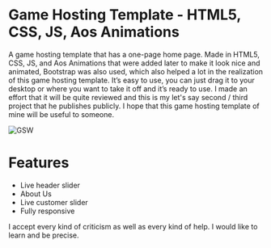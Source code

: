 # **Game Hosting Template - HTML5, CSS, JS, Aos Animations**

A game hosting template that has a one-page home page. Made in HTML5, CSS, JS, and Aos Animations that were added later to make it look nice and animated, Bootstrap was also used, which also helped a lot in the realization of this game hosting template. It’s easy to use, you can just drag it to your desktop or where you want to take it off and it’s ready to use. I made an effort that it will be quite reviewed and this is my let's say second / third project that he publishes publicly. 
I hope that this game hosting template of mine will be useful to someone.

![GSW](https://i.ibb.co/jHPcjTK/Screenshot-1.png "Screenshot #1")

# Features
* Live header slider
* About Us
* Live customer slider
* Fully responsive

I accept every kind of criticism as well as every kind of help. I would like to learn and be precise.
